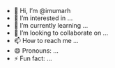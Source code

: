 - 👋 Hi, I’m @imumarh
- 👀 I’m interested in ...
- 🌱 I’m currently learning ...
- 💞️ I’m looking to collaborate on ...
- 📫 How to reach me ...
- 😄 Pronouns: ...
- ⚡ Fun fact: ...

<!---
imumarh/imumarh is a ✨ special ✨ repository because its `README.md` (this file) appears on your GitHub profile.
You can click the Preview link to take a look at your changes.
--->
